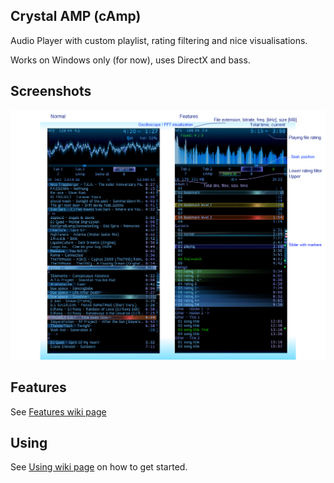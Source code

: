 Crystal AMP (cAmp)
------------------

Audio Player with custom playlist, rating filtering and nice visualisations.

Works on Windows only (for now), uses DirectX and bass.

Screenshots
-----------

![](https://raw.githubusercontent.com/cryham/cAmp/master/cAmp/screenshots.png)

Features
--------

See [Features wiki page](https://github.com/cryham/cAmp/wiki/Features)

Using
-----

See [Using  wiki page](https://github.com/cryham/cAmp/wiki/Using) on how to get started.
